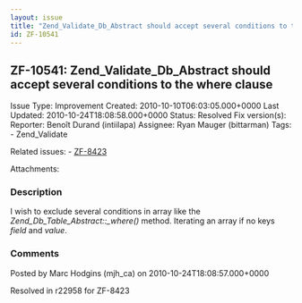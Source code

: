 ```yaml
---
layout: issue
title: "Zend_Validate_Db_Abstract should accept several conditions to the where clause"
id: ZF-10541
---
```


ZF-10541: Zend\_Validate\_Db\_Abstract should accept several conditions to the where clause
-------------------------------------------------------------------------------------------

 Issue Type: Improvement Created: 2010-10-10T06:03:05.000+0000 Last Updated: 2010-10-24T18:08:58.000+0000 Status: Resolved Fix version(s): 
 Reporter:  Benoît Durand (intiilapa)  Assignee:  Ryan Mauger (bittarman)  Tags: - Zend\_Validate
 
 Related issues: - [ZF-8423](/issues/browse/ZF-8423)
 
 Attachments: 
### Description

I wish to exclude several conditions in array like the _Zend\_Db\_Table\_Abstract::\_where()_ method. Iterating an array if no keys _field_ and _value_.

 

 

### Comments

Posted by Marc Hodgins (mjh\_ca) on 2010-10-24T18:08:57.000+0000

Resolved in r22958 for ZF-8423

 

 